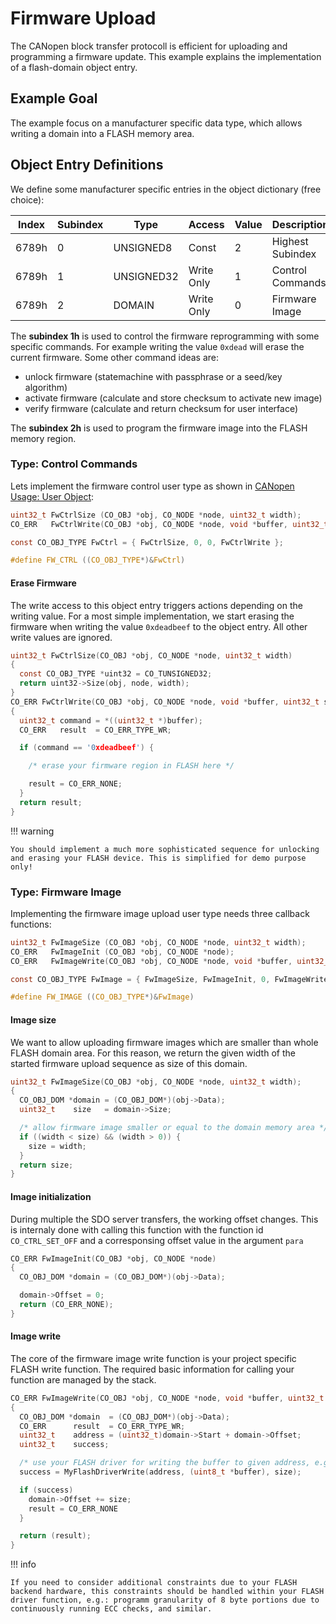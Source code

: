 
# Firmware Upload

The CANopen block transfer protocoll is efficient for uploading and programming a firmware update. This example explains the implementation of a flash-domain object entry.

## Example Goal

The example focus on a manufacturer specific data type, which allows writing a domain into a FLASH memory area.


## Object Entry Definitions

We define some manufacturer specific entries in the object dictionary (free choice):

| Index | Subindex | Type       | Access     | Value | Description        |
| ----- | -------- | ---------- | ---------- | ----- | ------------------ |
| 6789h | 0        | UNSIGNED8  | Const      | 2     | Highest Subindex   |
| 6789h | 1        | UNSIGNED32 | Write Only | 1     | Control Commands   |
| 6789h | 2        | DOMAIN     | Write Only | 0     | Firmware Image     |

The **subindex 1h** is used to control the firmware reprogramming with some specific commands. For example writing the value `0xdead` will erase the current firmware. Some other command ideas are:

- unlock firmware (statemachine with passphrase or a seed/key algorithm)
- activate firmware (calculate and store checksum to activate new image)
- verify firmware (calculate and return checksum for user interface)

The **subindex 2h** is used to program the firmware image into the FLASH memory region.

### Type: Control Commands

Lets implement the firmware control user type as shown in [CANopen Usage: User Object][1]:

```c
uint32_t FwCtrlSize (CO_OBJ *obj, CO_NODE *node, uint32_t width);
CO_ERR   FwCtrlWrite(CO_OBJ *obj, CO_NODE *node, void *buffer, uint32_t size);

const CO_OBJ_TYPE FwCtrl = { FwCtrlSize, 0, 0, FwCtrlWrite };

#define FW_CTRL ((CO_OBJ_TYPE*)&FwCtrl)
```

#### Erase Firmware

The write access to this object entry triggers actions depending on the writing value. For a most simple implementation, we start erasing the firmware when writing the value `0xdeadbeef` to the object entry. All other write values are ignored.

```c
uint32_t FwCtrlSize(CO_OBJ *obj, CO_NODE *node, uint32_t width)
{
  const CO_OBJ_TYPE *uint32 = CO_TUNSIGNED32;
  return uint32->Size(obj, node, width);
}
CO_ERR FwCtrlWrite(CO_OBJ *obj, CO_NODE *node, void *buffer, uint32_t size)
{
  uint32_t command = *((uint32_t *)buffer);
  CO_ERR   result  = CO_ERR_TYPE_WR;

  if (command == '0xdeadbeef') {

    /* erase your firmware region in FLASH here */

    result = CO_ERR_NONE;
  }
  return result;
}
```

!!! warning

    You should implement a much more sophisticated sequence for unlocking and erasing your FLASH device. This is simplified for demo purpose only!

### Type: Firmware Image

Implementing the firmware image upload user type needs three callback functions:

```c
uint32_t FwImageSize (CO_OBJ *obj, CO_NODE *node, uint32_t width);
CO_ERR   FwImageInit (CO_OBJ *obj, CO_NODE *node);
CO_ERR   FwImageWrite(CO_OBJ *obj, CO_NODE *node, void *buffer, uint32_t size);

const CO_OBJ_TYPE FwImage = { FwImageSize, FwImageInit, 0, FwImageWrite };

#define FW_IMAGE ((CO_OBJ_TYPE*)&FwImage)
```

#### Image size

We want to allow uploading firmware images which are smaller than whole FLASH domain area. For this reason, we return the given width of the started firmware upload sequence as size of this domain.

```c
uint32_t FwImageSize(CO_OBJ *obj, CO_NODE *node, uint32_t width);
{
  CO_OBJ_DOM *domain = (CO_OBJ_DOM*)(obj->Data);
  uint32_t    size   = domain->Size;

  /* allow firmware image smaller or equal to the domain memory area */
  if ((width < size) && (width > 0)) {
    size = width;
  }
  return size;
}
```

#### Image initialization

During multiple the SDO server transfers, the working offset changes. This is internaly done with calling this function with the function id `CO_CTRL_SET_OFF` and a corresponsing offset value in the argument `para`

```c
CO_ERR FwImageInit(CO_OBJ *obj, CO_NODE *node)
{
  CO_OBJ_DOM *domain = (CO_OBJ_DOM*)(obj->Data);

  domain->Offset = 0;
  return (CO_ERR_NONE);
}
```

#### Image write

The core of the firmware image write function is your project specific FLASH write function. The required basic information for calling your function are managed by the stack.

```c
CO_ERR FwImageWrite(CO_OBJ *obj, CO_NODE *node, void *buffer, uint32_t size);
{
  CO_OBJ_DOM *domain  = (CO_OBJ_DOM*)(obj->Data);
  CO_ERR      result  = CO_ERR_TYPE_WR;
  uint32_t    address = (uint32_t)domain->Start + domain->Offset;
  uint32_t    success;

  /* use your FLASH driver for writing the buffer to given address, e.g.: */
  success = MyFlashDriverWrite(address, (uint8_t *buffer), size);

  if (success)
    domain->Offset += size;
    result = CO_ERR_NONE
  }

  return (result);
}
```

!!! info

    If you need to consider additional constraints due to your FLASH backend hardware, this constraints should be handled within your FLASH driver function, e.g.: programm granularity of 8 byte portions due to continuously running ECC checks, and similar.



[1]: ../../usage/dictionary#user-objects
